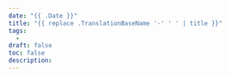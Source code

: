 ```yaml
---
date: "{{ .Date }}"
title: "{{ replace .TranslationBaseName '-' ' ' | title }}"
tags:
  -
draft: false
toc: false
description:
---
```

